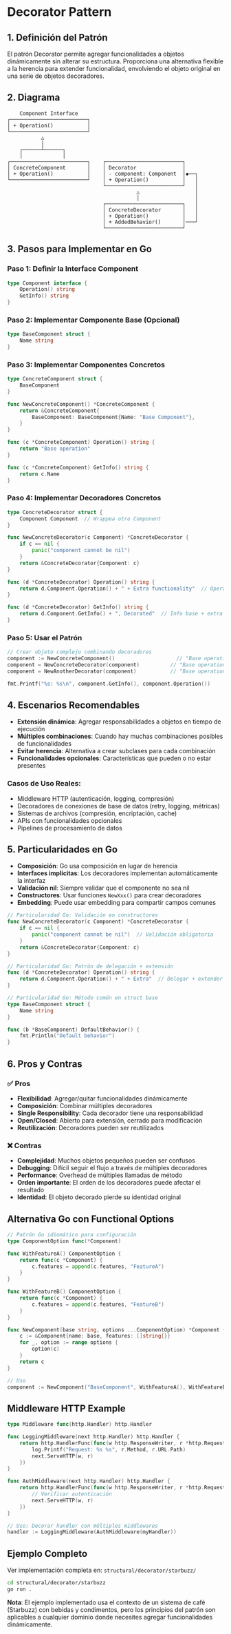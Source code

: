 # Decorator Pattern

## 1. Definición del Patrón

El patrón Decorator permite agregar funcionalidades a objetos dinámicamente sin alterar su estructura. Proporciona una alternativa flexible a la herencia para extender funcionalidad, envolviendo el objeto original en una serie de objetos decoradores.

## 2. Diagrama

```
    Component Interface
┌─────────────────────────┐
│ + Operation()           │
└─────────────────────────┘
           △
           │
    ┌──────┴──────┐
    │             │
┌─────────────────────────┐    ┌─────────────────────────┐
│ ConcreteComponent       │    │ Decorator               │
│ + Operation()           │    │ - component: Component  │◆──┐
└─────────────────────────┘    │ + Operation()           │   │
                               └─────────────────────────┘   │
                                          △                  │
                                          │                  │
                               ┌─────────────────────────┐   │
                               │ ConcreteDecorator       │   │
                               │ + Operation()           │   │
                               │ + AddedBehavior()       │───┘
                               └─────────────────────────┘
```

## 3. Pasos para Implementar en Go

### Paso 1: Definir la Interface Component
```go
type Component interface {
    Operation() string
    GetInfo() string
}
```

### Paso 2: Implementar Componente Base (Opcional)
```go
type BaseComponent struct {
    Name string
}
```

### Paso 3: Implementar Componentes Concretos
```go
type ConcreteComponent struct {
    BaseComponent
}

func NewConcreteComponent() *ConcreteComponent {
    return &ConcreteComponent{
        BaseComponent: BaseComponent{Name: "Base Component"},
    }
}

func (c *ConcreteComponent) Operation() string {
    return "Base operation"
}

func (c *ConcreteComponent) GetInfo() string {
    return c.Name
}
```

### Paso 4: Implementar Decoradores Concretos
```go
type ConcreteDecorator struct {
    Component Component  // Wrappea otro Component
}

func NewConcreteDecorator(c Component) *ConcreteDecorator {
    if c == nil {
        panic("component cannot be nil")
    }
    return &ConcreteDecorator{Component: c}
}

func (d *ConcreteDecorator) Operation() string {
    return d.Component.Operation() + " + Extra functionality"  // Operación base + extra
}

func (d *ConcreteDecorator) GetInfo() string {
    return d.Component.GetInfo() + ", Decorated"  // Info base + extra
}
```

### Paso 5: Usar el Patrón
```go
// Crear objeto complejo combinando decoradores
component := NewConcreteComponent()                    // "Base operation"
component = NewConcreteDecorator(component)          // "Base operation + Extra functionality"  
component = NewAnotherDecorator(component)           // "Base operation + Extra functionality + More features"

fmt.Printf("%s: %s\n", component.GetInfo(), component.Operation())
```

## 4. Escenarios Recomendables

- **Extensión dinámica**: Agregar responsabilidades a objetos en tiempo de ejecución
- **Múltiples combinaciones**: Cuando hay muchas combinaciones posibles de funcionalidades
- **Evitar herencia**: Alternativa a crear subclases para cada combinación
- **Funcionalidades opcionales**: Características que pueden o no estar presentes

### Casos de Uso Reales:
- Middleware HTTP (autenticación, logging, compresión)
- Decoradores de conexiones de base de datos (retry, logging, métricas)
- Sistemas de archivos (compresión, encriptación, cache)
- APIs con funcionalidades opcionales
- Pipelines de procesamiento de datos

## 5. Particularidades en Go

- **Composición**: Go usa composición en lugar de herencia
- **Interfaces implícitas**: Los decoradores implementan automáticamente la interfaz
- **Validación nil**: Siempre validar que el componente no sea nil
- **Constructores**: Usar funciones `NewXxx()` para crear decoradores
- **Embedding**: Puede usar embedding para compartir campos comunes

```go
// Particularidad Go: Validación en constructores
func NewConcreteDecorator(c Component) *ConcreteDecorator {
    if c == nil {
        panic("component cannot be nil")  // Validación obligatoria
    }
    return &ConcreteDecorator{Component: c}
}

// Particularidad Go: Patrón de delegación + extensión
func (d *ConcreteDecorator) Operation() string {
    return d.Component.Operation() + " + Extra"  // Delegar + extender
}

// Particularidad Go: Método común en struct base
type BaseComponent struct {
    Name string
}

func (b *BaseComponent) DefaultBehavior() {
    fmt.Println("Default behavior")
}
```

## 6. Pros y Contras

### ✅ Pros
- **Flexibilidad**: Agregar/quitar funcionalidades dinámicamente
- **Composición**: Combinar múltiples decoradores
- **Single Responsibility**: Cada decorador tiene una responsabilidad
- **Open/Closed**: Abierto para extensión, cerrado para modificación
- **Reutilización**: Decoradores pueden ser reutilizados

### ❌ Contras
- **Complejidad**: Muchos objetos pequeños pueden ser confusos
- **Debugging**: Difícil seguir el flujo a través de múltiples decoradores
- **Performance**: Overhead de múltiples llamadas de método
- **Orden importante**: El orden de los decoradores puede afectar el resultado
- **Identidad**: El objeto decorado pierde su identidad original

## Alternativa Go con Functional Options

```go
// Patrón Go idiomático para configuración
type ComponentOption func(*Component)

func WithFeatureA() ComponentOption {
    return func(c *Component) {
        c.features = append(c.features, "FeatureA")
    }
}

func WithFeatureB() ComponentOption {
    return func(c *Component) {
        c.features = append(c.features, "FeatureB")
    }
}

func NewComponent(base string, options ...ComponentOption) *Component {
    c := &Component{name: base, features: []string{}}
    for _, option := range options {
        option(c)
    }
    return c
}

// Uso
component := NewComponent("BaseComponent", WithFeatureA(), WithFeatureB())
```

## Middleware HTTP Example

```go
type Middleware func(http.Handler) http.Handler

func LoggingMiddleware(next http.Handler) http.Handler {
    return http.HandlerFunc(func(w http.ResponseWriter, r *http.Request) {
        log.Printf("Request: %s %s", r.Method, r.URL.Path)
        next.ServeHTTP(w, r)
    })
}

func AuthMiddleware(next http.Handler) http.Handler {
    return http.HandlerFunc(func(w http.ResponseWriter, r *http.Request) {
        // Verificar autenticación
        next.ServeHTTP(w, r)
    })
}

// Uso: Decorar handler con múltiples middlewares
handler := LoggingMiddleware(AuthMiddleware(myHandler))
```

## Ejemplo Completo

Ver implementación completa en: `structural/decorator/starbuzz/`

```bash
cd structural/decorator/starbuzz
go run .
```

**Nota**: El ejemplo implementado usa el contexto de un sistema de café (Starbuzz) con bebidas y condimentos, pero los principios del patrón son aplicables a cualquier dominio donde necesites agregar funcionalidades dinámicamente.